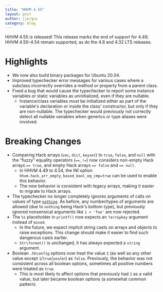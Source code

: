 ```yaml
---
title: "HHVM 4.55"
layout: post
author: jjergus
category: blog
---
```


HHVM 4.55 is released! This release marks the end of support for 4.49;
HHVM 4.50&ndash;4.54 remain supported, as do the 4.8 and 4.32 LTS releases.

# Highlights

- We now also build binary packages for Ubuntu 20.04.
- Improved typechecker error messages for various cases where a subclass
  incorrectly overrides a method or property from a parent class.
- Fixed a bug that would cause the typechecker to report some instance variables
  or static variables as uninitialized, even if they are nullable.
  - Instance/class variables
    must be initialized either as part of the variable's declaration or inside
    the class' constructor, but only if they are non-nullable. The typechecker
    would previously not correctly detect all nullable variables when generics
    or type aliases were involved.

# Breaking Changes

- Comparing Hack arrays (`vec`, `dict`, `keyset`) to `true`, `false`, and `null`
  with the “fuzzy” equality operators (`==`, `!=`) now considers non-empty Hack arrays `== true`, and empty Hack arrays `== false` and `== null`.
  - In HHVM 4.49 to 4.54, the INI option
    `hhvm.hack_arr_empty_based_bool_eq_cmp=true` can be used to enable this
    behavior.
  - The new behavior is consistent with legacy arrays, making it easier to
    migrate to Hack arrays.
- The typechecker no longer completely ignores arguments of calls on values of type
  [`nothing`](https://docs.hhvm.com/hack/built-in-types/nothing). As before, any number/types of arguments are allowed (due to `nothing` being Hack's bottom
  type), but previously ignored nonsensical arguments like `1 + 'foo'` are now rejected.
- The `%s` placeholder in `printf()` now expects an `?arraykey` argument instead
  of `mixed`.
  - In the future, we expect implicit string casts on arrays and objects to
    raise exceptions. This change should make it easier to find such dangerous
    casts earlier.
  - `Str\format()` is unchanged, it has always expected a `string` argument.
- Boolean `.hhconfig` options now treat the value `2` (as well as any other
  value except `1`/`true`/`yes`/`on`) as `false`. Previously, the behavior was
  not consistent across all boolean options, sometimes all positive numbers
  were treated as `true`.
  - This is most likely to affect options that previously had `2` as a valid
    value, but later became boolean options (a somewhat common pattern).
